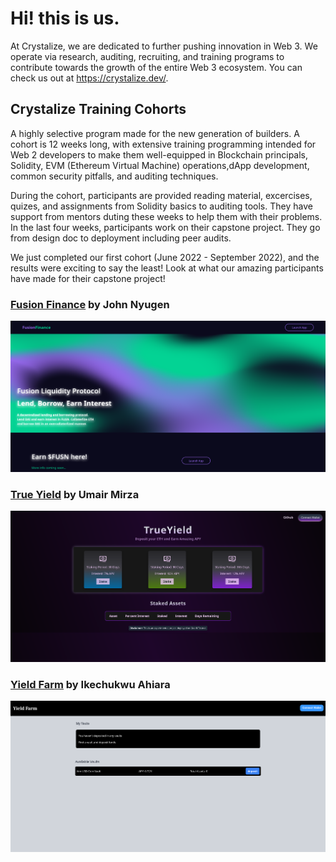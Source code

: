# Hi! this is us.
At Crystalize, we are dedicated to further pushing innovation in Web 3. We operate via research, auditing, recruiting, and training programs to contribute towards the growth of the entire Web 3 ecosystem. You can check us out at https://crystalize.dev/. 

## Crystalize Training Cohorts
A highly selective program made for the new generation of builders. A cohort is 12 weeks long, with extensive training programming intended for Web 2 developers to make them well-equipped in Blockchain principals, Solidity, EVM (Ethereum Virtual Machine) operations,dApp development, common security pitfalls, and auditing techniques. 

During the cohort, participants are provided reading material, excercises, quizes, and assignments from Solidity basics to auditing tools. They have support from mentors duting these weeks to help them with their problems. In the last four weeks, participants work on their capstone project. They go from design doc to deployment including peer audits.

We just completed our first cohort (June 2022 - September 2022), and the results were exciting to say the least! Look at what our amazing participants have made for their capstone project!

### [Fusion Finance](https://fusion-finance.vercel.app/) by John Nyugen
![Fusion Fianance Image](https://github.com/Crystalize-Inc/.github/blob/99d6f661cad7718570a948ddc2da43b6b0bb15a0/images/fusion-finance.png)

### [True Yield](https://trueyield.netlify.app/) by Umair Mirza
![True Yield Image](./../images/true-yield.png)

### [Yield Farm](https://yieldcomp.vercel.app/) by Ikechukwu Ahiara
![Yield Farm Image](./../images/yield-farm.png)



